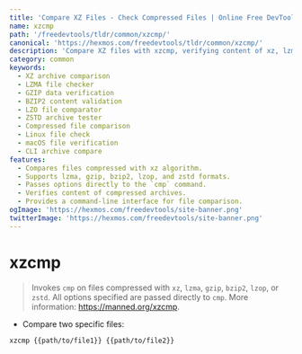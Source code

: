 ```yaml
---
title: 'Compare XZ Files - Check Compressed Files | Online Free DevTools by Hexmos'
name: xzcmp
path: '/freedevtools/tldr/common/xzcmp/'
canonical: 'https://hexmos.com/freedevtools/tldr/common/xzcmp/'
description: 'Compare XZ files with xzcmp, verifying content of xz, lzma, gzip, bzip2, lzop, or zstd compressed archives. Lightweight CLI utility. Free online tool, no registration required.'
category: common
keywords:
  - XZ archive comparison
  - LZMA file checker
  - GZIP data verification
  - BZIP2 content validation
  - LZO file comparator
  - ZSTD archive tester
  - Compressed file comparison
  - Linux file check
  - macOS file verification
  - CLI archive compare
features:
  - Compares files compressed with xz algorithm.
  - Supports lzma, gzip, bzip2, lzop, and zstd formats.
  - Passes options directly to the `cmp` command.
  - Verifies content of compressed archives.
  - Provides a command-line interface for file comparison.
ogImage: 'https://hexmos.com/freedevtools/site-banner.png'
twitterImage: 'https://hexmos.com/freedevtools/site-banner.png'
---
```


# xzcmp

> Invokes `cmp` on files compressed with `xz`, `lzma`, `gzip`, `bzip2`, `lzop`, or `zstd`.
> All options specified are passed directly to `cmp`.
> More information: <https://manned.org/xzcmp>.

- Compare two specific files:

`xzcmp {{path/to/file1}} {{path/to/file2}}`

